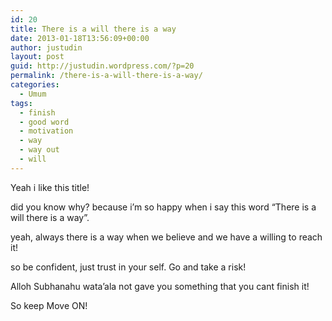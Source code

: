 ```yaml
---
id: 20
title: There is a will there is a way
date: 2013-01-18T13:56:09+00:00
author: justudin
layout: post
guid: http://justudin.wordpress.com/?p=20
permalink: /there-is-a-will-there-is-a-way/
categories:
  - Umum
tags:
  - finish
  - good word
  - motivation
  - way
  - way out
  - will
---
```

Yeah i like this title!

did you know why? because i&#8217;m so happy when i say this word &#8220;There is a will there is a way&#8221;.

yeah, always there is a way when we believe and we have a willing to reach it!

so be confident, just trust in your self. Go and take a risk!

Alloh Subhanahu wata&#8217;ala not gave you something that you cant finish it!

So keep Move ON!
